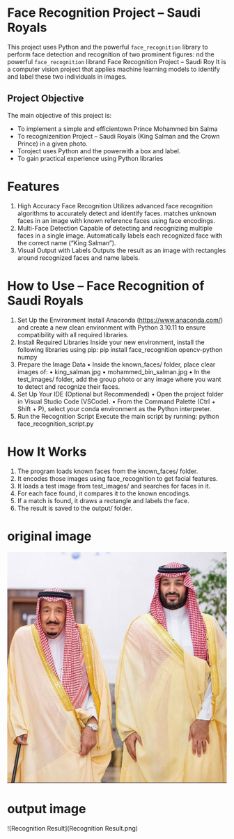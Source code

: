 #  Face Recognition Project – Saudi Royals 
This project uses Python and the powerful `face_recognition` library to perform face detection and recognition of two prominent figures:  nd the powerful `face_recognition` librand Face Recognition Project – Saudi Roy
It is a computer vision project that applies machine learning models to identify and label these two individuals in images.  

##  Project Objective
The main objective of this project is:
- To implement a simple and efficientown Prince Mohammed bin Salma
- To recognizenition Project – Saudi Royals (King Salman and the Crown Prince) in a given photo.
- Toroject uses Python and the powerwith a box and label.
- To gain practical experience using Python libraries
  
#  Features
 1. High Accuracy Face Recognition
  Utilizes advanced face recognition algorithms to accurately detect and identify faces.
 matches unknown faces in an image with known reference faces using face encodings.
 2. Multi-Face Detection
 Capable of detecting and recognizing multiple faces in a single image.
 Automatically labels each recognized face with the correct name (“King Salman”).
3. Visual Output with Labels
  Outputs the result as an image with rectangles around recognized faces and name labels.

 # How to Use – Face Recognition of Saudi Royals 
 1. Set Up the Environment
Install Anaconda (https://www.anaconda.com/) and create a new clean environment with Python 3.10.11 to ensure compatibility with all required libraries.
 2. Install Required Libraries
Inside your new environment, install the following libraries using pip:
pip install face_recognition opencv-python numpy
 3. Prepare the Image Data
 • Inside the known_faces/ folder, place clear images of:
 • king_salman.jpg
 • mohammed_bin_salman.jpg
 • In the test_images/ folder, add the group photo or any image where you want to detect and recognize their faces.
 4. Set Up Your IDE (Optional but Recommended)
 • Open the project folder in Visual Studio Code (VSCode).
 • From the Command Palette (Ctrl + Shift + P), select your conda environment as the Python interpreter.
 5. Run the Recognition Script
Execute the main script by running:
python face_recognition_script.py

# How It Works
 1. The program loads known faces from the known_faces/ folder.
 2. It encodes those images using face_recognition to get facial features.
 3. It loads a test image from test_images/ and searches for faces in it.
 4. For each face found, it compares it to the known encodings.
 5. If a match is found, it draws a rectangle and labels the face.
 6. The result is saved to the output/ folder.

# original image

![test_images](test_images.jpg)

# output image 

![Recognition Result](Recognition Result.png)


